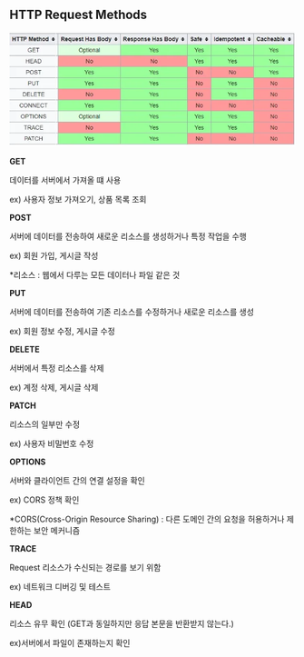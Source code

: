 ## HTTP Request Methods

![alt text](img/image-2.png)

**GET**

데이터를 서버에서 가져올 떄 사용

ex) 사용자 정보 가져오기, 상품 목록 조회

**POST**

서버에 데이터를 전송하여 새로운 리소스를 생성하거나 특정 작업을 수행

ex) 회원 가입, 게시글 작성

*리소스 : 웹에서 다루는 모든 데이터나 파일 같은 것

**PUT**

서버에 데이터를 전송하여 기존 리소스를 수정하거나 새로운 리소스를 생성

ex) 회원 정보 수정, 게시글 수정

**DELETE**

서버에서 특정 리소스를 삭제

ex) 계정 삭제, 게시글 삭제

**PATCH**

리소스의 일부만 수정

ex) 사용자 비밀번호 수정

**OPTIONS**

서버와 클라이언트 간의 연결 설정을 확인

ex) CORS 정책 확인

*CORS(Cross-Origin Resource Sharing) : 다른 도메인 간의 요청을 허용하거나 제한하는 보안 메커니즘

**TRACE**

Request 리소스가 수신되는 경로를 보기 위함

ex) 네트워크 디버깅 및 테스트

**HEAD**

리소스 유무 확인 (GET과 동일하지만 응답 본문을 반환받지 않는다.)

ex)서버에서 파일이 존재하는지 확인